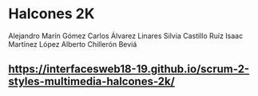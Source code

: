 # Halcones 2K
Alejandro Marín Gómez
Carlos Álvarez Linares
Silvia Castillo Ruíz
Isaac Martínez López
Alberto Chillerón Beviá

## https://interfacesweb18-19.github.io/scrum-2-styles-multimedia-halcones-2k/

